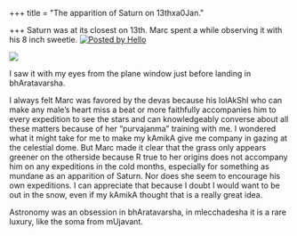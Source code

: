 +++
title = "The apparition of Saturn on 13thxa0Jan."

+++
Saturn was at its closest on 13th. Marc spent a while observing it with
his 8 inch sweetie. [![Posted by
Hello](https://i0.wp.com/photos1.blogger.com/pbh.gif)](http://www.hello.com/)

[![](https://i1.wp.com/photos1.blogger.com/img/133/1300/400/saturn_13.jpg)](http://photos1.blogger.com/img/133/1300/640/saturn_13.jpg)

I saw it with my eyes from the plane window just before landing in
bhAratavarsha.

I always felt Marc was favored by the devas because his lolAkShI who can
make any male’s heart miss a beat or more faithfully accompanies him to
every expedition to see the stars and can knowledgeably converse about
all these matters because of her “purvajanma” training with me. I
wondered what it might take for me to make my kAmikA give me company in
gazing at the celestial dome. But Marc made it clear that the grass only
appears greener on the otherside because R true to her origins does not
accompany him on any expeditions in the cold months, especially for
something as mundane as an apparition of Saturn. Nor does she seem to
encourage his own expeditions. I can appreciate that because I doubt I
would want to be out in the snow, even if my kAmikA thought that is a
really great idea.

Astronomy was an obsession in bhAratavarsha, in mlecchadesha it is a
rare luxury, like the soma from mUjavant.
